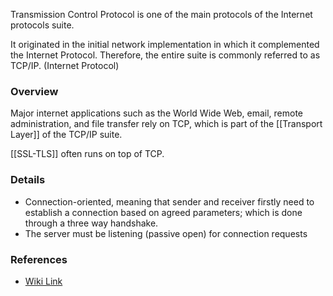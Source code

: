 
Transmission Control Protocol is one of the main protocols of the Internet protocols suite.

It originated in the initial network implementation in which it complemented the Internet Protocol. Therefore, the entire suite is commonly referred to as TCP/IP.  (Internet Protocol)

### Overview

Major internet applications such as the World Wide Web, email, remote administration, and file transfer rely on TCP, which is part of the [[Transport Layer]] of the TCP/IP suite.

[[SSL-TLS]] often runs on top of TCP.

### Details

- Connection-oriented, meaning that sender and receiver firstly need to establish a connection based on agreed parameters; which is done through a three way handshake.
- The server must be listening (passive open) for connection requests

### References

- [Wiki Link](https://en.wikipedia.org/wiki/Transmission_Control_Protocol)
